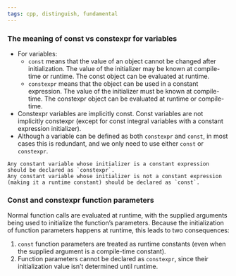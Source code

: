 ```yaml
---
tags: cpp, distinguish, fundamental
---
```


### The meaning of const vs constexpr for variables
- For variables:
	- `const` means that the value of an object cannot be changed after initialization. The value of the initializer may be known at compile-time or runtime. The const object can be evaluated at runtime.
	- `constexpr` means that the object can be used in a constant expression. The value of the initializer must be known at compile-time. The constexpr object can be evaluated at runtime or compile-time.
- Constexpr variables are implicitly const. Const variables are not implicitly constexpr (except for const integral variables with a constant expression initializer).
- Although a variable can be defined as both `constexpr` and `const`, in most cases this is redundant, and we only need to use either `const` or `constexpr`.

```ad-tip
Any constant variable whose initializer is a constant expression should be declared as `constexpr`.
Any constant variable whose initializer is not a constant expression (making it a runtime constant) should be declared as `const`.
```

### Const and constexpr function parameters

Normal function calls are evaluated at runtime, with the supplied arguments being used to initialize the function’s parameters. Because the initialization of function parameters happens at runtime, this leads to two consequences:

1. `const` function parameters are treated as runtime constants (even when the supplied argument is a compile-time constant).
2. Function parameters cannot be declared as `constexpr`, since their initialization value isn’t determined until runtime.